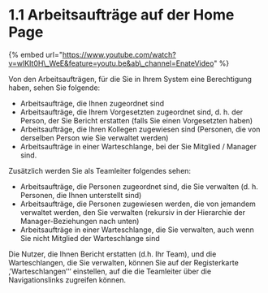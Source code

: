 # 1.1 Arbeitsaufträge auf der Home Page

{% embed url="https://www.youtube.com/watch?v=wlKIt0H\_WeE&feature=youtu.be&ab\_channel=EnateVideo" %}

Von den Arbeitsaufträgen, für die Sie in Ihrem System eine Berechtigung haben, sehen Sie folgende:

* Arbeitsaufträge, die Ihnen zugeordnet sind
* Arbeitsaufträge, die Ihrem Vorgesetzten zugeordnet sind, d. h. der Person, der Sie Bericht erstatten \(falls Sie einen Vorgesetzten haben\)
* Arbeitsaufträge, die Ihren Kollegen zugewiesen sind \(Personen, die von derselben Person wie Sie verwaltet werden\)
* Arbeitsaufträge in einer Warteschlange, bei der Sie Mitglied / Manager sind.

Zusätzlich werden Sie als Teamleiter folgendes sehen:

* Arbeitsaufträge, die Personen zugeordnet sind, die Sie verwalten \(d. h. Personen, die Ihnen unterstellt sind\)
* Arbeitsaufträge, die Personen zugewiesen werden, die von jemandem verwaltet werden, den Sie verwalten \(rekursiv in der Hierarchie der Manager-Beziehungen nach unten\)
* Arbeitsaufträge in einer Warteschlange, die Sie verwalten, auch wenn Sie nicht Mitglied der Warteschlange sind

Die Nutzer, die Ihnen Bericht erstatten \(d.h. Ihr Team\), und die Warteschlangen, die Sie verwalten, können Sie auf der Registerkarte ‚’Warteschlangen‘‘‘ einstellen, auf die die Teamleiter über die Navigationslinks zugreifen können.

